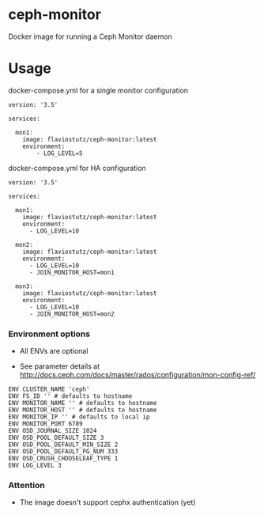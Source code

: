 # ceph-monitor
Docker image for running a Ceph Monitor daemon

# Usage

docker-compose.yml for a single monitor configuration

```
version: '3.5'

services:

  mon1:
    image: flaviostutz/ceph-monitor:latest
    environment:
        - LOG_LEVEL=5

```

docker-compose.yml for HA configuration

```
version: '3.5'

services:

  mon1:
    image: flaviostutz/ceph-monitor:latest
    environment:
      - LOG_LEVEL=10

  mon2:
    image: flaviostutz/ceph-monitor:latest
    environment:
      - LOG_LEVEL=10
      - JOIN_MONITOR_HOST=mon1

  mon3:
    image: flaviostutz/ceph-monitor:latest
    environment:
      - LOG_LEVEL=10
      - JOIN_MONITOR_HOST=mon2

```


### Environment options

* All ENVs are optional

* See parameter details at 
http://docs.ceph.com/docs/master/rados/configuration/mon-config-ref/

```
ENV CLUSTER_NAME 'ceph'
ENV FS_ID '' # defaults to hostname
ENV MONITOR_NAME '' # defaults to hostname
ENV MONITOR_HOST '' # defaults to hostname
ENV MONITOR_IP '' # defaults to local ip
ENV MONITOR_PORT 6789
ENV OSD_JOURNAL_SIZE 1024
ENV OSD_POOL_DEFAULT_SIZE 3
ENV OSD_POOL_DEFAULT_MIN_SIZE 2
ENV OSD_POOL_DEFAULT_PG_NUM 333
ENV OSD_CRUSH_CHOOSELEAF_TYPE 1
ENV LOG_LEVEL 3
```

### Attention
* The image doesn't support cephx authentication (yet)
